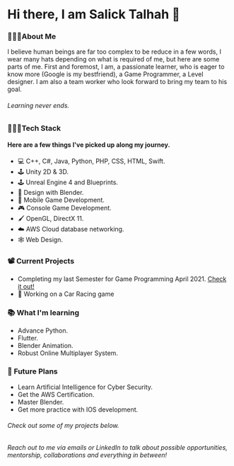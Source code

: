 # Hi there, I am Salick Talhah 👋

### 🙋🏽‍♂️About Me
I believe human beings are far too complex to be reduce in a few words, I wear many hats depending on what is required of me, but here are some parts of me.
First and foremost, I am, a passionate learner, who is eager to know more (Google is my bestfriend), a Game Programmer, a Level designer. I am also a team worker who look forward to bring my team to his goal. 

###### Learning never ends.  


### 👨🏽‍💻Tech Stack

#### Here are a few things I've picked up along my journey. 
- 💻 C++, C#, Java, Python, PHP, CSS, HTML, Swift.
- 🕹️ Unity 2D & 3D.
- 🕹️ Unreal Engine 4 and Blueprints.
- 🎨 Design with Blender.
- 📱  Mobile Game Development.
- 🎮 Console Game Development.
- 🖌️ OpenGL, DirectX 11.
- ☁️ AWS Cloud database networking.
- 🕸️ Web Design.

### 📽️ Current Projects
- Completing my last Semester for Game Programming April 2021. [Check it out!](https://www.georgebrown.ca/programs/game-programming-program-t163)
- 🚗 Working on a Car Racing game

### 📚 What I'm learning
- Advance Python.
- Flutter.
- Blender Animation.
- Robust Online Multiplayer System.

### 🌱 Future Plans
- Learn Artificial Intelligence for Cyber Security.
- Get the AWS Certification.
- Master Blender. 
- Get more practice with IOS development. 





###### Check out some of my projects below.
###### Reach out to me via emails or LinkedIn to talk about possible opportunities, mentorship, collaborations and everything in between!


<!--
**Talha991s/Talha991s** is a ✨ _special_ ✨ repository because its `README.md` (this file) appears on your GitHub profile.


- 🔭 I’m currently working on ...
- 🌱 I’m currently learning ...
- 👯 I’m looking to collaborate on ...
- 🤔 I’m looking for help with ...
- 💬 Ask me about ...
- 📫 How to reach me: ...
- 😄 Pronouns: ...
- ⚡ Fun fact: ...
-->
